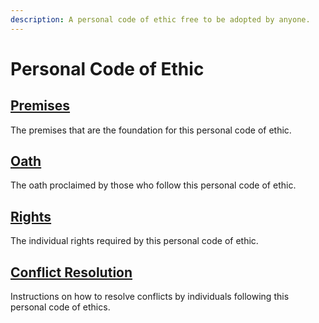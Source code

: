```yaml
---
description: A personal code of ethic free to be adopted by anyone.
---
```


# Personal Code of Ethic

## [Premises](premises.md)

The premises that are the foundation for this personal code of ethic.

## [Oath](oath.md)

The oath proclaimed by those who follow this personal code of ethic.

## [Rights](rights.md)

The individual rights required by this personal code of ethic.

## [Conflict Resolution](conflict-resolution.md)

Instructions on how to resolve conflicts by individuals following this personal code of ethics.

